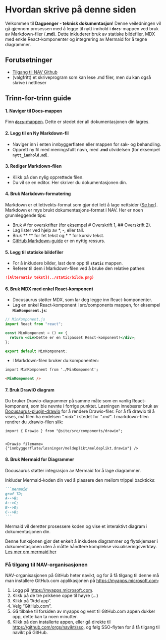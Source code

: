 # Hvordan skrive på denne siden

Velkommen til **Dagpenger - teknisk dokumentasjon**! Denne veiledningen vil gå gjennom prosessen med å legge til nytt innhold i **`docs`**-mappen ved bruk av Markdown-filer (**.md**). Dette inkluderer bruk av statiske bildefiler, MDX med enkle React-komponenter og integrering av Mermaid for å tegne diagrammer.

## Forutsetninger

- [Tilgang til NAV Github](#få-tilgang-til-nav-organisasjonen)
- (valgfritt) et skriveprogram som kan lese .md filer, men du kan også skrive i nettleser

## Trinn-for-trinn guide

#### 1. Naviger til Docs-mappen

Finn [**`docs`**-mappen](https://github.com/navikt/dp-dokumentasjon/tree/main/docs). Dette er stedet der all dokumentasjonen din lagres.

#### 2. Legg til en Ny Markdown-fil

- Naviger inn i enten innbyggerflaten eller mappen for sak- og behandling.
- Opprett ny fil med meningsfullt navn, med **.md** utvidelsen (for eksempel **`nytt_innhold.md`**).

#### 3. Rediger Markdown-filen

- Klikk på den nylig opprettede filen.
- Du vil se en editor. Her skriver du dokumentasjonen din.

#### **4. Bruk Markdown-formatering**

Markdown er et lettvekts-format som gjør det lett å lage nettsider ([Se her](https://www.markdownguide.org/cheat-sheet/)). Markdown er mye brukt dokumentasjons-format i NAV. Her er noen grunnleggende tips:

- Bruk # for overskrifter (for eksempel # Overskrift 1, ## Overskrift 2).
- Lag lister ved hjelp av \*, -, eller tall.
- Bruk \*\* \*\* for fet tekst og \* \* for kursiv tekst.
- [GitHub Markdown-guide](https://guides.github.com/features/mastering-markdown/) er en nyttig ressurs.

#### 5. Legg til statiske bildefiler

- For å inkludere bilder, last dem opp til **`static`** mappen.
- Referer til dem i Markdown-filen ved å bruke den relative pathen:

```markdown
![Alternativ tekst](../static/bilde.png)
```

#### 6. Bruk MDX med enkel React-komponent

- Docusaurus støtter MDX, som lar deg legge inn React-komponenter.
- Lag en enkel React-komponent i src/components mappen, for eksempel **`MinKomponent.js`**:

```jsx
// MinKomponent.js
import React from "react";

const MinKomponent = () => {
  return <div>Dette er en tilpasset React-komponent!</div>;
};

export default MinKomponent;
```

- I Markdown-filen bruker du komponenten:

```markdown
import MinKomponent from './MinKomponent';

<MinKomponent />
```

#### 7. Bruk DrawIO diagram

Du bruker Drawio-diagrammer på samme måte som en vanlig React-komponent, som ble nevnte i forrige punktet. Løsningen innebærer bruk av [Docusaurus-plugin-drawio](https://github.com/xiguaxigua/docusaurus-plugin-drawio) for å rendere Drawio-filer. For å få drawio til å vises, må filen ha endelsen _".mdx"_ i stedet for _".md"_. I markdown-filen rendrer du .drawio-filen slik:

```
import { Drawio } from "@site/src/components/drawio";


<Drawio filename={"innbyggerflate/løsninger/meldeplikt/meldeplikt.drawio"} />
```

#### 8. Bruk Mermaid for Diagrammer

Docusaurus støtter integrasjon av Mermaid for å lage diagrammer.

Inkluder Mermaid-koden din ved å plassere den mellom trippel backticks:

````markdown
```mermaid
graf TD;
A-->B;
A-->C;
B-->D;
C-->D;
```
````

Mermaid vil deretter prosessere koden og vise et interaktivt diagram i dokumentasjonen din.

Denne funksjonen gjør det enkelt å inkludere diagrammer og flytskjemaer i dokumentasjonen uten å måtte håndtere komplekse visualiseringsverktøy. [Les mer om mermaid her](https://mermaid.js.org/intro/)

### Få tilgang til NAV-organisasjonen

NAV-organisasjonen på GitHub heter navikt, og for å få tilgang til denne må man installere GitHub.com applikasjonen på https://myapps.microsoft.com:

1. Logg på https://myapps.microsoft.com.
2. Klikk på de tre prikkene oppe til høyre (…)
3. Klikk på “Add app”.
4. Velg “GitHub.com”.
5. Gå tilbake til forsiden av myapps og vent til GitHub.com appen dukker opp, dette kan ta noen minutter.
6. Klikk på den installerte appen, eller gå direkte til https://github.com/orgs/navikt/sso, og følg SSO-flyten for å få tilgang til navikt på GitHub.

```

```
